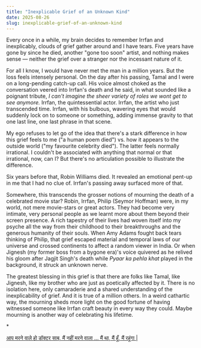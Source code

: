 ```yaml
---
title: "Inexplicable Grief of an Unknown Kind"
date: 2025-08-26
slug: inexplicable-grief-of-an-unknown-kind
---
```


Every once in a while, my brain decides to remember Irrfan and inexplicably, clouds of grief gather around and I have tears. Five years have gone by since he died, another "gone too soon" artist, and nothing makes sense — neither the grief over a stranger nor the incessant nature of it.

For all I know, I would have never met the man in a million years. But the loss feels intensely personal. On the day after his passing, Tamal and I were on a long-pending catch-up call. His voice almost choked as the conversation veered into Irrfan's death and he said, in what sounded like a poignant tribute, _I can't imagine the sheer variety of roles we wont get to see anymore._ Irrfan, the quintessential actor. Irrfan, the artist who just transcended time. Irrfan, with his bulbous, wavering eyes that would suddenly lock on to someone or something, adding immense gravity to that one last line, one last phrase in that scene.

My ego refuses to let go of the idea that there's a stark difference in how this grief feels to me ("a human poem died") vs. how it appears to the outside world ("my favourite celebrity died"). The latter feels normally irrational. I couldn't be associated with anything that normal or that irrational, now, can I? But there's no articulation possible to illustrate the difference.

Six years before that, Robin Williams died. It revealed an emotional pent-up in me that I had no clue of. Irrfan's passing away surfaced more of that.

Somewhere, this transcends the grosser notions of mourning the death of a celebrated movie star? Robin, Irrfan, Philip (Seymor Hoffman) were, in my world, not mere movie-stars or great actors. They had become very intimate, very personal people as we learnt more about them beyond their screen presence. A rich tapestry of their lives had woven itself into my psyche all the way from their childhood to their breakthroughs and the generous humanity of their souls. When Amy Adams fought back tears thinking of Philip, that grief escaped material and temporal laws of our universe and crossed continents to affect a random viewer in India. Or when Jignesh (my former boss from a bygone era)'s voice quivered as he relived his gloom after Jagjit Singh's death while _Pyaar ka pehla khat_ played in the background, it struck an unknown nerve.

The greatest blessing in this grief is that there are folks like Tamal, like Jignesh, like my brother who are just as poetically affected by it. There is no isolation here, only camaraderie and a shared understanding of the inexplicability of grief. And it is true of a million others. In a weird cathartic way, the mourning sheds more light on the good fortune of having witnessed someone like Irrfan craft beauty in every way they could. Maybe mourning is another way of celebrating his lifetime.

\*

[आप मरने वाले हो डॉक्टर साब, मैं नहीं मरने वाला ... मैं था, मैं हूँ, मैं रहूंगा |](https://www.youtube.com/watch?v=5QSZhddiHZc&ab_channel=RR)
